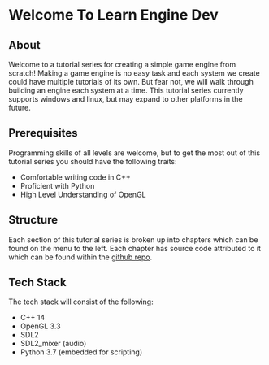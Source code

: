 # Welcome To Learn Engine Dev

## About

Welcome to a tutorial series for creating a simple game engine from scratch!  Making a game engine is no easy task and each system we create could have multiple tutorials of its own.  But fear not, we will walk through building an engine each system at a time.  This tutorial series currently supports windows and linux, but may expand to other platforms in the future.

## Prerequisites

Programming skills of all levels are welcome, but to get the most out of this tutorial series you should have the following traits:

* Comfortable writing code in C++
* Proficient with Python
* High Level Understanding of OpenGL

## Structure

Each section of this tutorial series is broken up into chapters which can be found on the menu to the left.  Each chapter has source code attributed to it which can be found within the [github repo](https://github.com/Chukobyte/learn-engine-dev).

## Tech Stack

The tech stack will consist of the following:

* C++ 14
* OpenGL 3.3
* SDL2
* SDL2_mixer (audio)
* Python 3.7 (embedded for scripting)
